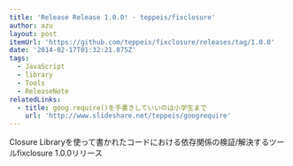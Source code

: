 ```yaml
---
title: 'Release Release 1.0.0! · teppeis/fixclosure'
author: azu
layout: post
itemUrl: 'https://github.com/teppeis/fixclosure/releases/tag/1.0.0'
date: '2014-02-17T01:32:21.875Z'
tags:
  - JavaScript
  - library
  - Tools
  - ReleaseNote
relatedLinks:
  - title: goog.require()を手書きしていいのは小学生まで
    url: 'http://www.slideshare.net/teppeis/googrequire'
---
```

Closure Libraryを使って書かれたコードにおける依存関係の検証/解決するツールfixclosure 1.0.0リリース
